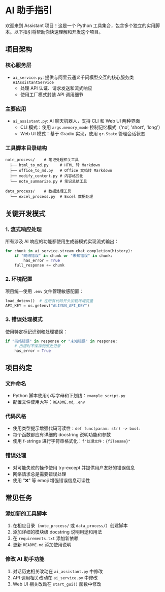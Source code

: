 # AI 助手指引

欢迎来到 Assistant 项目！这是一个 Python 工具集合，包含多个独立的实用脚本。以下指引将帮助你快速理解和开发这个项目。

## 项目架构

### 核心服务层
- `ai_service.py`: 提供与阿里云通义千问模型交互的核心服务类 `AIAssistantService`
  - 处理 API 认证、请求发送和流式响应
  - 使用工厂模式封装 API 调用细节

### 主要应用
- `ai_assistant.py`: AI 聊天机器人，支持 CLI 和 Web UI 两种界面
  - CLI 模式：使用 `args.memory_mode` 控制记忆模式（'no', 'short', 'long'）
  - Web UI 模式：基于 Gradio 实现，使用 `gr.State` 管理会话状态

### 工具脚本目录结构
```
note_process/    # 笔记处理相关工具
  ├── html_to_md.py     # HTML 转 Markdown
  ├── office_to_md.py   # Office 文档转 Markdown
  ├── modify_content.py # 内容格式化
  └── note_summarize.py # 笔记总结工具

data_process/    # 数据处理工具
  └── excel_process.py  # Excel 数据处理
```

## 关键开发模式

### 1. 流式响应处理
所有涉及 AI 响应的功能都使用生成器模式实现流式输出：
```python
for chunk in ai_service.stream_chat_completion(history):
    if "网络错误" in chunk or "未知错误" in chunk:
        has_error = True
    full_response += chunk
```

### 2. 环境配置
项目统一使用 `.env` 文件管理敏感配置：
```python
load_dotenv()  # 在所有代码开头加载环境变量
API_KEY = os.getenv("ALIYUN_API_KEY")
```

### 3. 错误处理模式
使用特定标记识别和处理错误：
```python
if "网络错误" in response or "未知错误" in response:
    # 出错时不保存到历史记录
    has_error = True
```

## 项目约定

### 文件命名
- Python 脚本使用小写字母和下划线：`example_script.py`
- 配置文件使用大写：`README.md`, `.env`

### 代码风格
- 使用类型提示增强代码可读性：`def func(param: str) -> bool:`
- 每个函数都应有详细的 docstring 说明功能和参数
- 使用 f-strings 进行字符串格式化：`f"处理文件：{filename}"`

### 错误处理
- 对可能失败的操作使用 try-except 并提供用户友好的错误信息
- 网络请求总是需要错误处理
- 使用 "❌" 等 emoji 增强错误信息可读性

## 常见任务

### 添加新的工具脚本
1. 在相应目录（`note_process/` 或 `data_process/`）创建脚本
2. 添加详细的模块级 docstring 说明用途和用法
3. 在 `requirements.txt` 添加新依赖
4. 更新 `README.md` 添加使用说明

### 修改 AI 助手功能
1. 对话历史相关改动在 `ai_assistant.py` 中修改
2. API 调用相关改动在 `ai_service.py` 中修改
3. Web UI 相关改动在 `start_gui()` 函数中修改